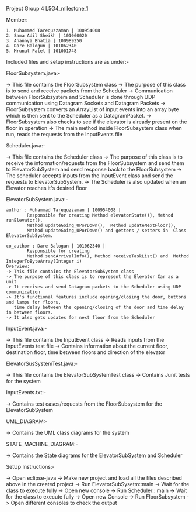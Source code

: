 Project Group 4
L5G4_milestone_1


Member: 

	1. Muhammad Tarequzzaman | 100954008 
	2. Sama Adil Sheikh | 101060020
	3. Anannya Bhatia | 100989250
	4. Dare Balogun | 101062340
	5. Mrunal Patel | 101001748


Included files and setup instructions are as under:-

FloorSubsystem.java:-

-> This file contains the FloorSubsystem class
-> The purpose of this class is to send and receive packets from the Scheduler
-> Communication between FloorSubsystem and Scheduler is done through UDP communication using Datagram Sockets and Datagram Packets
-> FloorSubsystem converts an ArrayList of input events into an array byte which is then sent to the Scheduler as a DatagramPacket. 
-> FloorSubsystem also checks to see if the elevator is already present on the floor in operation
-> The main method inside FloorSubsystem class when run, reads the requests from the InputEvents file

Scheduler.java:-

-> This file contains the Scheduler class
-> The purpose of this class is to receive the information/requests from the FloorSubsystem and send them to ElevatorSubSystem
   and send response back to the FloorSubsystem
-> The scheduler accepts inputs from the InputEvent class and send the requests to ElevatorSubSystem. 
-> The Scheduler is also updated when an Elevator reaches it's desired floor

ElevatorSubSystem.java:-

	author : Muhammad Tarequzzaman | 100954008 |
			Responsible for creating Method elevatorState()}, Method runElevator(),
 			Method updateGoing_UPorDown(),  Method updateNextFloor(),  
 			Method updateGoing_UPorDown() and getters / setters in  Class ElevatorSubSystem. 
 
 	co_author : Dare Balogun | 101062340 | 
 			Responsible for creating
			Method sendArrivalInfo(), Method receiveTaskList() and  Method IntegerToByteArray(Integer i)
	Overview: 
	-> This file contains the ElevatorSubSystem class
	-> The purpose of this class is to represent the Elevator Car as a unit
	-> It receives and send Datagram packets to the Scheduler using UDP communication
	-> It's functional features include opening/closing the door, buttons and lamps for floors, 
	   time delay between the opening/closing of the door and time delay in between floors.
	-> It also gets updates for next floor from the Scheduler

InputEvent.java:-

-> This file contains the InputEvent class
-> Reads inputs from the InputEvents test file
-> Contains information about the current floor, destination floor, time between floors and direction of the elevator

ElevatorSusSystemTest.java:-

-> This file contains the ElevatorSubSystemTest class 
-> Contains Junit tests for the system

InputEvents.txt:-

-> Contains test cases/requests from the FloorSubsystem for the ElevatorSubSystem 

UML_DIAGRAM:-

-> Contains the UML class diagrams for the system

STATE_MACHINE_DIAGRAM:-

-> Contains the State diagrams for the ElevatorSubSystem and Scheduler

SetUp Instructions:-

-> Open eclipse-java
-> Make new project and load all the files described above in the created project
-> Run ElevatorSubSysetm::main
-> Wait for the class to execute fully
-> Open new console
-> Run Scheduler:: main
-> Wait for the class to execute fully
-> Open new Console
-> Run FloorSubsystem
-> Open different consoles to check the output


































	
